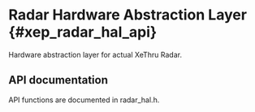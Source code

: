 Radar Hardware Abstraction Layer {#xep_radar_hal_api}
================================

Hardware abstraction layer for actual XeThru Radar.

API documentation
-----------------

API functions are documented in radar_hal.h.
